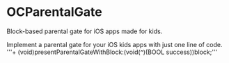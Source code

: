 OCParentalGate
==============

Block-based parental gate for iOS apps made for kids.

Implement a parental gate for your iOS kids apps with just one line of code. 
'''+ (void)presentParentalGateWithBlock:(void(^)(BOOL success))block;'''
